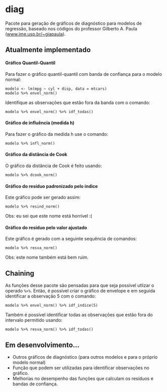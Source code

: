 diag
====

Pacote para geração de gráficos de diagnóstico para modelos de regressão, baseado nos códigos do professor Gilberto A. Paula
(www.ime.usp.br/~giapaula).

## Atualmente implementado

#### Gráfico Quantil-Quantil

Para fazer o gráfico quantil-quantil com banda de confiança para o modelo normal:

    modelo <- lm(mpg ~ cyl + disp, data = mtcars)
    modelo %>% envel_norm()
    
Identifique as observações que estão fora da banda com o comando:

    modelo %>% envel_norm() %>% idf_todas()

#### Gráfico de influência (medida h)

Para fazer o gráfico da medida h use o comando:

    modelo %>% infl_norm()

#### Gráfico da distância de Cook

O gráfico da distância de Cook é feito usando:

    modelo %>% dcook_norm()

#### Gráfico do resíduo padronizado pelo índice

Este gráfico pode ser gerado assim:

    modelo %>% resind_norm()
    
Obs: eu sei que este nome está horrível :(

#### Gráfico do resíduo pelo valor ajustado

Este gráfico é gerado com a seguinte sequência de comandos:

    modelo %>% resva_norm()
    
Obs: este nome também está bem ruim.


## Chaining

As funções desse pacote são pensadas para que seja possível utlizar o operado `%>%`. Então, é possível criar o gráfico
de envelope e em seguida identificar a observação 5 com o comando:

    modelo %>% envel_norm() %>% idf_indice(5)
  
Também é possível identificar todas as observações que estão fora do intervalo
permitido usando:

    modelo %>% resva_norm() %>% idf_todas()

## Em desenvolvimento...

* Outros gráficos de diagnóstico (para outros modelos e para o próprio modelo normal)
* Função que podem ser utilizadas para identificar observações no gráfico.
* Melhorias no desempenho das funções que calculam os resíduos e bandas de confiança.
